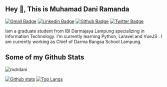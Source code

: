 ## Hey 👋, This is Muhamad Dani Ramanda
[![Gmail Badge](https://img.shields.io/badge/-muhamaddani3004@gmail.com-c14438?style=flat&logo=Gmail&logoColor=white&link=mailto:muhamaddani3004@gmail.com)](mailto:muhamaddani3004@gmail.com) 
[![Linkedin Badge](https://img.shields.io/badge/-mdrdani-0072b1?style=flat&logo=Linkedin&logoColor=white&link=https://www.linkedin.com/in/mdrdani/)](https://www.linkedin.com/in/mdrdani/) [![Github Badge](https://img.shields.io/badge/-mdrdani-grey?style=flat&logo=github&logoColor=white&link=https://github.com/mdrdani/)](https://www.github.com/mdrdani/) [![Twitter Badge](https://img.shields.io/badge/-mdaniramanda-00acee?style=flat&logo=twitter&logoColor=white&link=https://twitter.com/mdaniramanda/)](https://www.twitter.com/mdaniramanda/) <p align='left'>Iam a graduate student from IBI Darmajaya Lampung specializing in Information Technology. I’m currently learning Python, Laravel and VueJS . I am currently working as Chief of Darma Bangsa School Lampung.</p>
## Some of my Github Stats
<p align=left> <img src=https://komarev.com/ghpvc/?username=mdrdani alt=mdrdani /> </p>

[![Github stats](https://github-readme-stats.vercel.app/api?username=mdrdani&show_icons=true&include_all_commits=true)](https://github.com/mdrdani/github-readme-stats)
[![Top Langs](https://github-readme-stats.vercel.app/api/top-langs/?username=mdrdani&layout=compact)](https://github.com/mdrdani/github-readme-stats)

